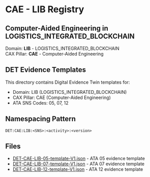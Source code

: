 # CAE - LIB Registry

## Computer-Aided Engineering in LOGISTICS_INTEGRATED_BLOCKCHAIN

Domain: **LIB** - LOGISTICS_INTEGRATED_BLOCKCHAIN  
CAX Pillar: **CAE** - Computer-Aided Engineering

## DET Evidence Templates

This directory contains Digital Evidence Twin templates for:
- Domain: LIB (LOGISTICS_INTEGRATED_BLOCKCHAIN)
- CAX Pillar: CAE (Computer-Aided Engineering)
- ATA SNS Codes: 05, 07, 12

## Namespacing Pattern
```
DET:CAE:LIB:<SNS>:<activity>:<version>
```

## Files
- [DET-CAE-LIB-05-template-V1.json](DET-CAE-LIB-05-template-V1.json) - ATA 05 evidence template
- [DET-CAE-LIB-07-template-V1.json](DET-CAE-LIB-07-template-V1.json) - ATA 07 evidence template
- [DET-CAE-LIB-12-template-V1.json](DET-CAE-LIB-12-template-V1.json) - ATA 12 evidence template
